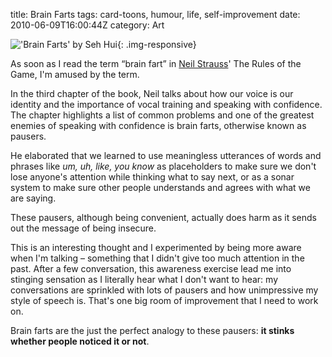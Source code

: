 title: Brain Farts
tags: card-toons, humour, life, self-improvement
date: 2010-06-09T16:00:44Z
category: Art

!['Brain Farts' by Seh Hui]({static}/images/2010/06/BrainFarts.jpg){: .img-responsive}

As soon as I read the term “brain fart” in [Neil Strauss](http://neilstrauss.com/)' The Rules of the Game, I'm amused by the term.

In the third chapter of the book, Neil talks about how our voice is our identity and the importance of vocal training and speaking with confidence. The chapter highlights a list of common problems and one of the greatest enemies of speaking with confidence is brain farts, otherwise known as pausers.

He elaborated that we learned to use meaningless utterances of words and phrases like *um, uh, like, you know* as placeholders to make sure we don't lose anyone's attention while thinking what to say next, or as a sonar system to make sure other people understands and agrees with what we are saying.

These pausers, although being convenient, actually does harm as it sends out the message of being insecure.

This is an interesting thought and I experimented by being more aware when I'm talking – something that I didn't give too much attention in the past. After a few conversation, this awareness exercise lead me into stinging sensation as I literally hear what I don't want to hear: my conversations are sprinkled with lots of pausers and how unimpressive my style of speech is. That's one big room of improvement that I need to work on.

Brain farts are the just the perfect analogy to these pausers: **it stinks whether people noticed it or not**.
